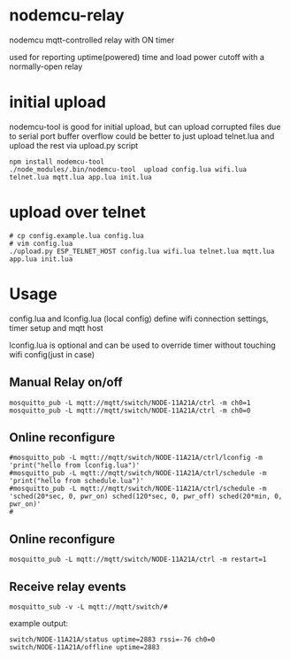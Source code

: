 # nodemcu-relay

nodemcu mqtt-controlled relay with ON timer

used for reporting uptime(powered) time and load power cutoff with a normally-open relay

# initial upload
nodemcu-tool is good for initial upload, but can upload corrupted files due to serial port buffer overflow
could be better to just upload telnet.lua and upload the rest via upload.py script

    npm install nodemcu-tool
    ./node_modules/.bin/nodemcu-tool  upload config.lua wifi.lua telnet.lua mqtt.lua app.lua init.lua 

# upload over telnet

    # cp config.example.lua config.lua
    # vim config.lua
    ./upload.py ESP_TELNET_HOST config.lua wifi.lua telnet.lua mqtt.lua app.lua init.lua 

# Usage

config.lua and lconfig.lua (local config) define wifi connection settings, timer setup and mqtt host

lconfig.lua is optional and can be used to override timer without touching wifi config(just in case)

## Manual Relay on/off

    mosquitto_pub -L mqtt://mqtt/switch/NODE-11A21A/ctrl -m ch0=1
    mosquitto_pub -L mqtt://mqtt/switch/NODE-11A21A/ctrl -m ch0=0

## Online reconfigure

    #mosquitto_pub -L mqtt://mqtt/switch/NODE-11A21A/ctrl/lconfig -m 'print("hello from lconfig.lua")'
    #mosquitto_pub -L mqtt://mqtt/switch/NODE-11A21A/ctrl/schedule -m 'print("hello from schedule.lua")'
    #mosquitto_pub -L mqtt://mqtt/switch/NODE-11A21A/ctrl/schedule -m 'sched(20*sec, 0, pwr_on) sched(120*sec, 0, pwr_off) sched(20*min, 0, pwr_on)'
    #


## Online reconfigure
    mosquitto_pub -L mqtt://mqtt/switch/NODE-11A21A/ctrl -m restart=1

## Receive relay events

    mosquitto_sub -v -L mqtt://mqtt/switch/#

example output:

    switch/NODE-11A21A/status uptime=2883 rssi=-76 ch0=0
    switch/NODE-11A21A/offline uptime=2883



